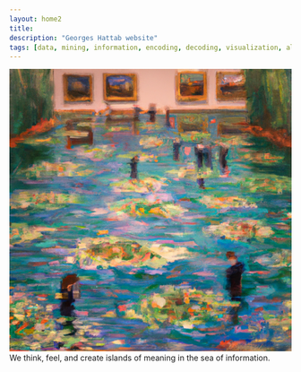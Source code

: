 ```yaml
---
layout: home2
title:
description: "Georges Hattab website"
tags: [data, mining, information, encoding, decoding, visualization, algorithm, responsive, research, meaning, design]
---
```


![](/images/index.png)
<br>
We think, feel, and create islands of meaning in the sea of information.